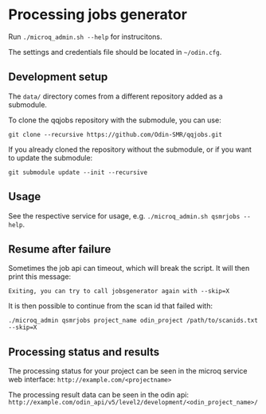 # Processing jobs generator

Run `./microq_admin.sh --help` for instrucitons.

The settings and credentials file should be located in `~/odin.cfg`.

## Development setup

The `data/` directory comes from a different repository added as a submodule.

To clone the qqjobs repository with the submodule, you can use:

    git clone --recursive https://github.com/Odin-SMR/qqjobs.git

If you already cloned the repository without the submodule, or if you
want to update the submodule:

    git submodule update --init --recursive

## Usage

See the respective service for usage, e.g. `./microq_admin.sh qsmrjobs --help`.

## Resume after failure

Sometimes the job api can timeout, which will break the script.
It will then print this message:

    Exiting, you can try to call jobsgenerator again with --skip=X

It is then possible to continue from the scan id that failed with:

    ./microq_admin qsmrjobs project_name odin_project /path/to/scanids.txt --skip=X

## Processing status and results

The processing status for your project can be seen in the microq service web
interface:
`http://example.com/<projectname>`

The processing result data can be seen in the odin api:
`http://example.com/odin_api/v5/level2/development/<odin_project_name>/`
